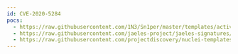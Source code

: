 ```yaml
---
id: CVE-2020-5284
pocs:
  - https://raw.githubusercontent.com/1N3/Sn1per/master/templates/active/CVE-2020-5284_-_Next_JS_Limited_Path_Traversal.sh
  - https://raw.githubusercontent.com/jaeles-project/jaeles-signatures/master/cves/nextjs-path-traversal-cve-2020-5284.yaml
  - https://raw.githubusercontent.com/projectdiscovery/nuclei-templates/master/cves/CVE-2020-5284.yaml
---
```

